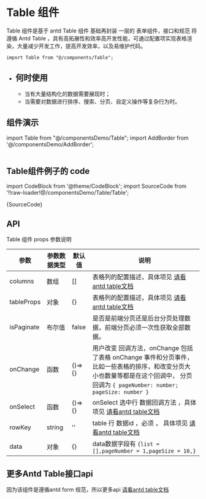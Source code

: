 # Table 组件

Table  组件是基于 antd Table  组件 基础再封装 一层的 表单组件，接口和规范 将遵循 Antd  Table ，具有高拓展性和效率高开发性能，可通过配置项实现表格渲染，大量减少开发工作，提高开发效率，以及易维护代码。




```
import Table from "@/components/Table";
```

 

- ## 何时使用

  - 当有大量结构化的数据需要展现时；
  - 当需要对数据进行排序、搜索、分页、自定义操作等复杂行为时。

## 组件演示

import Table  from   "@/componentsDemo/Table";
import AddBorder from '@/componentsDemo/AddBorder';

<AddBorder> 
  <Table> </Table>
</AddBorder>



## Table组件例子的 code

import CodeBlock from '@theme/CodeBlock';
import  SourceCode  from '!!raw-loader!@/componentsDemo/Table/Table';

<CodeBlock language="jsx">{SourceCode}</CodeBlock>




## API 

Table 组件 props
参数说明

| 参数       | 参数数据类型 | 默认值 | 说明                                                         |
| ---------- | ------------ | ------ | ------------------------------------------------------------ |
| columns    | 数组         | []     | 表格列的配置描述，具体项见 [请看antd table文档](https://ant-design.antgroup.com/components/table-cn#column) |
| tableProps | 对象         | {}     | 表格列的配置描述，具体项见 [请看antd table文档](https://ant-design.antgroup.com/components/table-cn) |
| isPaginate | 布尔值       | false  | 是否是前端分页还是后台分页处理数据，前端分页必须一次性获取全部数据。 |
| onChange   | 函数         | ()=>{} | 用户改变 回调方法，onChange 包括了表格 onChange 事件和分页事件，比如一些表格的排序，和改变分页大小也数量等都是在这个回调中， 分页回调为  ```{ pageNumber: number; pageSize: number } ``` |
| onSelect   | 函数         | ()=>{} | onSelect 选中行 数据回调方法  ，具体项见 [请看antd table文档](https://ant-design.antgroup.com/components/table-cn) |
| rowKey     | string       | ''     | table 行 数据id ，必须 ， 具体项见 [请看antd table文档](https://ant-design.antgroup.com/components/table-cn) |
| data       | 对象         | {}     | data数据字段有  ```{list = [],pageNumber = 1,pageSize = 10,}``` |




## 更多Antd Table接口api 

因为该组件是遵循antd form 规范，所以更多api  [请看antd table文档](https://ant-design.antgroup.com/components/table-cn)






